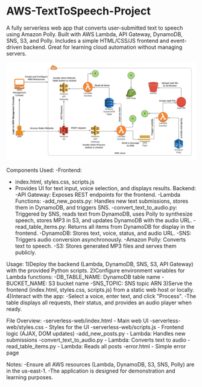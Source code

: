# AWS-TextToSpeech-Project
A fully serverless web app that converts user-submitted text to speech using Amazon Polly. Built with AWS Lambda, API Gateway, DynamoDB, SNS, S3, and Polly. Includes a simple HTML/CSS/JS frontend and event-driven backend. Great for learning cloud automation without managing servers.


![img alt](https://github.com/Shameera1111/AWS-TextToSpeech-Project/blob/d3564e4eaa58ba9e7fc0c723c3ed9b4d68f849eb/WhatsApp%20Image%202025-07-03%20at%2023.59.57_de623ac2.jpg)

Components Used:
-Frontend:
  - index.html, styles.css, scripts.js
  - Provides UI for text input, voice selection, and displays results.
Backend:
-API Gateway: Exposes REST endpoints for the frontend.
-Lambda Functions:
    -add_new_posts.py: Handles new text submissions, stores them in DynamoDB, and triggers SNS.
    -convert_text_to_audio.py: Triggered by SNS, reads text from DynamoDB, uses Polly to synthesize speech, stores MP3 in S3, and updates DynamoDB with      the audio URL.
    -read_table_items.py: Returns all items from DynamoDB for display in the frontend.
-DynamoDB: Stores text, voice, status, and audio URL.
-SNS: Triggers audio conversion asynchronously.
-Amazon Polly: Converts text to speech.
-S3: Stores generated MP3 files and serves them publicly.

Usage:
1)Deploy the backend (Lambda, DynamoDB, SNS, S3, API Gateway) with the provided Python scripts.
2)Configure environment variables for Lambda functions:
  -DB_TABLE_NAME: DynamoDB table name
  -BUCKET_NAME: S3 bucket name
  -SNS_TOPIC: SNS topic ARN
3)Serve the frontend (index.html, styles.css, scripts.js) from a static web host or locally.
4)Interact with the app:
   -Select a voice, enter text, and click "Process".
   -The table displays all requests, their status, and provides an audio player when ready.

File Overview:
-serverless-web/index.html - Main web UI
-serverless-web/styles.css - Styles for the UI
-serverless-web/scripts.js - Frontend logic (AJAX, DOM updates)
-add_new_posts.py - Lambda: Handles new submissions
-convert_text_to_audio.py - Lambda: Converts text to audio
-read_table_items.py - Lambda: Reads all posts
-error.html - Simple error page

Notes:
-Ensure all AWS resources (Lambda, DynamoDB, S3, SNS, Polly) are in the us-east-1.
-The application is designed for demonstration and learning purposes.

   

